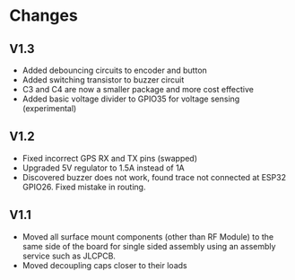 # Changes

## V1.3

- Added debouncing circuits to encoder and button
- Added switching transistor to buzzer circuit
- C3 and C4 are now a smaller package and more cost effective
- Added basic voltage divider to GPIO35 for voltage sensing (experimental) 

## V1.2

- Fixed incorrect GPS RX and TX pins (swapped)
- Upgraded 5V regulator to 1.5A instead of 1A
- Discovered buzzer does not work, found trace not connected at ESP32 GPIO26. Fixed mistake in routing.

## V1.1

- Moved all surface mount components (other than RF Module) to the same side of the board for single sided assembly using an assembly service such as JLCPCB.
- Moved decoupling caps closer to their loads
